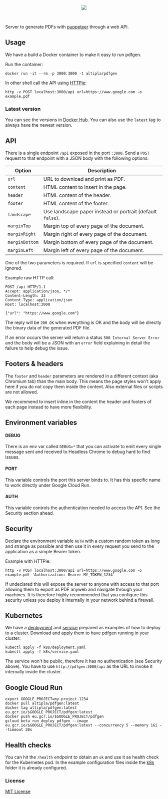 
<p align="center">
  <img src="https://storage.googleapis.com/altipla-external-files/logos/pdfgen-v2.png">
</p>
<br>

Server to generate PDFs with [puppeteer](https://github.com/GoogleChrome/puppeteer) through a web API.


## Usage

We have a build a Docker container to make it easy to run pdfgen.

Run the container:

```shell
docker run -it --rm -p 3000:3000 -t altipla/pdfgen
```

In other shell call the API using [HTTPie](https://httpie.org/):

```shell
http -v POST localhost:3000/api url=https://www.google.com -o example.pdf
```


### Latest version

You can see the versions in [Docker Hub](https://hub.docker.com/r/altipla/pdfgen/tags/). You can also use the `latest` tag to always have the newest version.


## API

There is a single endpoint `/api` exposed in the port `:3000`. Send a `POST` request to that endpoint with a JSON body with the following options:

| Option | Description |
| ------ | ----------- |
| `url` | URL to download and print as PDF. |
| `content` | HTML content to insert in the page. |
| `header` | HTML content of the header. |
| `footer` | HTML content of the footer. |
| `landscape` | Use landscape paper instead or portrait (default `false`). |
| `marginTop` | Margin top of every page of the document. |
| `marginRight` | Margin right of every page of the document. |
| `marginBottom` | Margin bottom of every page of the document. |
| `marginLeft` | Margin left of every page of the document. |

One of the two parameters is required. If `url` is specified `content` will be ignored.

Example raw HTTP call:

```
POST /api HTTP/1.1
Accept: application/json, */*
Content-Length: 33
Content-Type: application/json
Host: localhost:3000

{"url": "https://www.google.com"}
```

The reply will be `200 OK` when everything is OK and the body will be directly the binary data of the generated PDF file.

If an error occurs the server will return a status `500 Internal Server Error` and the body will be a JSON with an `error` field explaining in detail the failure to help debug the issue.


## Footers & headers

The `footer` and `header` parameters are rendered in a different context (aka Chromium tab) than the main body. This means the page styles won't apply here if you do not copy them inside the content. Also external files or scripts are not allowed.

We recommend to insert inline in the content the header and footers of each page instead to have more flexibility.


## Environment variables

#### DEBUG
There is an env var called `DEBUG=*` that you can activate to emit every single message sent and received to Headless Chrome to debug hard to find issues.

#### PORT
This variable controls the port this server binds to. It has this specific name to work directly under Google Cloud Run.

#### AUTH
This variable controls the authentication needed to access the API. See the Security section ahead.


## Security

Declare the environment variable `AUTH` with a custom random token as long and strange as possible and then use it in every request you send to the application as a simple Bearer token.

Example with HTTPie:


```shell
http -v POST localhost:3000/api url=https://www.google.com -o example.pdf 'Authorization: Bearer MY_TOKEN_1234'
```

If undeclared this will expose the server to anyone with access to that port allowing them to export as PDF anyweb and navigate through your machines. It is therefore highly recommended that you configure this security unless you deploy it internally in your network behind a firewall.


## Kubernetes

We have a [deployment](k8s/deployment.yaml) and [service](k8s/service.yaml) prepared as examples of how to deploy to a cluster. Download and apply them to have pdfgen running in your cluster:

```
kubectl apply -f k8s/deployment.yaml
kubectl apply -f k8s/service.yaml
```

The service won't be public, therefore it has no authentication (see Security above). You have to use `http://pdfgen:3000/api` as the URL to invoke it internally inside the cluster.


## Google Cloud Run

```shell
export GOOGLE_PROJECT=my-project-1234
docker pull altipla/pdfgen:latest
docker tag altipla/pdfgen:latest eu.gcr.io/$GOOGLE_PROJECT/pdfgen:latest
docker push eu.gcr.io/$GOOGLE_PROJECT/pdfgen
gcloud beta run deploy pdfgen --image eu.gcr.io/$GOOGLE_PROJECT/pdfgen:latest --concurrency 5 --memory 1Gi --timeout 30s
```


## Health checks

You can hit the `/health` endpoint to obtain an `ok` and use it as health check for the Kubernetes pod. In the example configuration files inside the [k8s](k8s) folder it is already configured.


### License

[MIT License](LICENSE)
